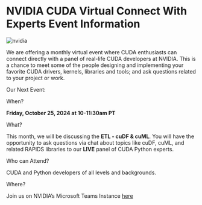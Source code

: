 # NVIDIA CUDA Virtual Connect With Experts Event Information
![nvidia](https://github.com/NVIDIA/accelerated-computing-hub/assets/172857182/0f315e16-cacd-44f5-9a77-fc62367b05cf)



We are offering a monthly virtual event where CUDA enthusiasts can connect directly with a panel of real-life CUDA developers at NVIDIA. This is a chance to meet some of the people designing and implementing your favorite CUDA drivers, kernels, libraries and tools; and ask questions related to your project or work.

Our Next Event:

When? 

**Friday, October 25, 2024 at 10-11:30am PT**

What?

This month, we will be discussing the **ETL - cuDF & cuML**. You will have the opportunity to ask questions via chat about topics like cuDF, cuML, and related RAPIDS libraries to our **LIVE** panel of CUDA Python experts.

Who can Attend? 

CUDA and Python developers of all levels and backgrounds.

Where? 

Join us on NVIDIA’s Microsoft Teams Instance [here](https://teams.microsoft.com/l/meetup-join/19%3ameeting_MTc0YjZjODAtMDc4YS00ZTA1LTg0M2QtZGVjNjRhMzE0YTE1%40thread.v2/0?context=%7b%22Tid%22%3a%2243083d15-7273-40c1-b7db-39efd9ccc17a%22%2c%22Oid%22%3a%220ed3a563-6ce6-4c0b-8e13-0b4aec6d3cc5%22%2c%22IsBroadcastMeeting%22%3atrue%7d)





